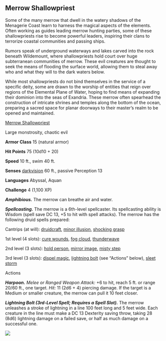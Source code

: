 ## Merrow Shallowpriest

Some of the many merrow that dwell in the watery shadows of the Menagerie Coast learn to harness the magical aspects of the elements. Often working as guides leading merrow hunting parties, some of these shallowpriests rise to become powerful leaders, inspiring their clans to terrorize coastal communities and passing ships.

Rumors speak of underground waterways and lakes carved into the rock beneath Wildemount, where shallowpriests hold court over huge subterranean communities of merrow. These evil creatures are thought to seek the means of flooding the surface world, allowing them to steal away who and what they will to the dark waters below.

While most shallowpriests do not bind themselves in the service of a specific deity, some are drawn to the worship of entities that reign over regions of the Elemental Plane of Water, hoping to find means of expanding their dominion into the seas of Exandria. These merrow often spearhead the construction of intricate shrines and temples along the bottom of the ocean, preparing a sacred space for planar doorways to their master’s realm to be opened and maintained.

[Merrow Shallowpriest](https://www.dndbeyond.com/monsters/merrow-shallowpriest)

Large monstrosity, chaotic evil

**Armor Class** 15 (natural armor)

**Hit Points** 75 (10d10 + 20)

**Speed** 10 ft., swim 40 ft.

**Senses** [darkvision](https://www.dndbeyond.com/compendium/rules/basic-rules/monsters#Darkvision) 60 ft., passive Perception 13

**Languages** Abyssal, Aquan

**Challenge** 4 (1,100 XP)

_**Amphibious.**_ The merrow can breathe air and water.

_**Spellcasting.**_ The merrow is a 6th-level spellcaster. Its spellcasting ability is Wisdom (spell save DC 13, +5 to hit with spell attacks). The merrow has the following druid spells prepared:

Cantrips (at will): [druidcraft](https://www.dndbeyond.com/spells/druidcraft), [minor illusion](https://www.dndbeyond.com/spells/minor-illusion), [shocking grasp](https://www.dndbeyond.com/spells/shocking-grasp)

1st level (4 slots): [cure wounds](https://www.dndbeyond.com/spells/cure-wounds), [fog cloud](https://www.dndbeyond.com/spells/fog-cloud), [thunderwave](https://www.dndbeyond.com/spells/thunderwave)

2nd level (3 slots): [hold person](https://www.dndbeyond.com/spells/hold-person), [mirror image](https://www.dndbeyond.com/spells/mirror-image), [misty step](https://www.dndbeyond.com/spells/misty-step)

3rd level (3 slots): [dispel magic](https://www.dndbeyond.com/spells/dispel-magic), [lightning bolt](https://www.dndbeyond.com/spells/lightning-bolt) (see “Actions” below), [sleet storm](https://www.dndbeyond.com/spells/sleet-storm)

Actions

_**Harpoon.** Melee or Ranged Weapon Attack:_ +6 to hit, reach 5 ft. or range 20/60 ft., one target. _Hit:_ 11 (2d6 + 4) piercing damage. If the target is a Medium or smaller creature, the merrow can pull it 10 feet closer.

_**Lightning Bolt (3rd-Level Spell; Requires a Spell Slot).**_ The merrow unleashes a stroke of lightning in a line 100 feet long and 5 feet wide. Each creature in the line must make a DC 13 Dexterity saving throw, taking 28 (8d6) lightning damage on a failed save, or half as much damage on a successful one.

[![](https://media-waterdeep.cursecdn.com/avatars/thumbnails/9170/39/350/439/637199798900226418.png)](https://media-waterdeep.cursecdn.com/avatars/9170/39/637199798900226418.png)